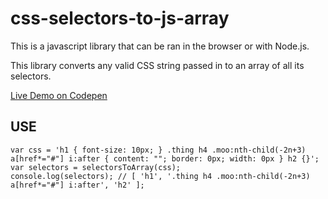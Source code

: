 # css-selectors-to-js-array

This is a javascript library that can be ran in the browser or with Node.js.

This library converts any valid CSS string passed in to an array of all its selectors.

[Live Demo on Codepen](http://codepen.io/TheJaredWilcurt/full/grQQqV/)

## USE

```
var css = 'h1 { font-size: 10px; } .thing h4 .moo:nth-child(-2n+3) a[href*="#"] i:after { content: ""; border: 0px; width: 0px } h2 {}';
var selectors = selectorsToArray(css);
console.log(selectors); // [ 'h1', '.thing h4 .moo:nth-child(-2n+3) a[href*="#"] i:after', 'h2' ];
```
